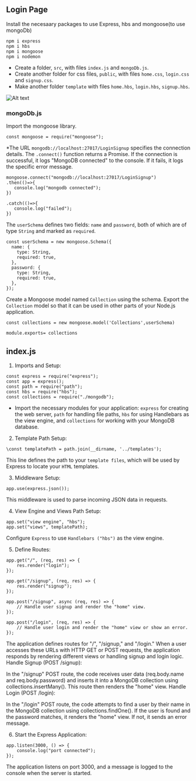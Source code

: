 
## Login Page

Install the necesaary packages to use Express, hbs and mongoose(to use mongoDb)
```
npm i express 
npm i hbs
npm i mongoose 
npm i nodemon 
```

* Create a folder, `src`, with files `index.js` and `mongoDb.js`.
* Create another folder for css files, `public`, with files `home.css`, `login.css` and `signup.css`. 
* Make another folder `template` with files `home.hbs`, `login.hbs`, `signup.hbs`.

![Alt text](/relative/path/to/img.jpg?raw=true "Optional Title")


### mongoDb.js

 Import the mongoose library.

```
const mongoose = require("mongoose");

```
*The URL `mongodb://localhost:27017/LoginSignup` specifies the connection details. The `.connect()` function returns a Promise.
 If the connection is successful, it logs "MongoDB connected" to the console. If it fails, it logs the specific error message.

 ```
 mongoose.connect("mongodb://localhost:27017/LoginSignup")
.then(()=>{
    console.log("mongodb connected");
})

.catch(()=>{
    console.log("failed");
})
```

The `userSchema` defines two fields: `name` and `password`, both of which are of type `String` and marked as `required`.
```
const userSchema = new mongoose.Schema({
  name: {
    type: String,
    required: true,
  },
  password: {
    type: String,
    required: true,
  },
});
```

Create a Mongoose model named `Collection` using the schema. Export the `Collection` model so that it can be used in other parts of your Node.js application. 

```
const collections = new mongoose.model('Collections',userSchema)

module.exports= collections
```

## index.js
1. Imports and Setup:

```
const express = require("express");
const app = express();
const path = require("path");
const hbs = require("hbs");
const collections = require("./mongodb");
```
* Import the necessary modules for your application: 
`express` for creating the web server, `path` for handling file paths, `hbs` for using Handlebars as the view engine, and `collections` for working with your MongoDB database. 

2. Template Path Setup:
```
\const templatePath = path.join(__dirname, '../templates');
```
This line defines the path to your `template files`, which will be used by Express to locate your `HTML` templates.

3. Middleware Setup:


```
app.use(express.json());
```
This middleware is used to parse incoming JSON data in requests.

4. View Engine and Views Path Setup:

 

```
app.set("view engine", "hbs");
app.set("views", templatePath);
```
Configure `Express` to use `Handlebars ("hbs")` as the view engine.

5. Define Routes:
```
app.get("/", (req, res) => {
    res.render("login");
});

app.get("/signup", (req, res) => {
    res.render("signup");
});

app.post("/signup", async (req, res) => {
    // Handle user signup and render the "home" view.
});

app.post("/login", (req, res) => {
    // Handle user login and render the "home" view or show an error.
});
```
The application defines routes for "/", "/signup," and "/login." When a user accesses these URLs with HTTP GET or POST requests, the application responds by rendering different views or handling signup and login logic.
Handle Signup (POST /signup):

In the "/signup" POST route, the code receives user data (req.body.name and req.body.password) and inserts it into a MongoDB collection using collections.insertMany(). This route then renders the "home" view.
Handle Login (POST /login):

In the "/login" POST route, the code attempts to find a user by their name in the MongoDB collection using collections.findOne(). If the user is found and the password matches, it renders the "home" view. If not, it sends an error message.

6. Start the Express Application:
```
app.listen(3000, () => {
    console.log("port connected");
});
```
The application listens on port 3000, and a message is logged to the console when the server is started.

